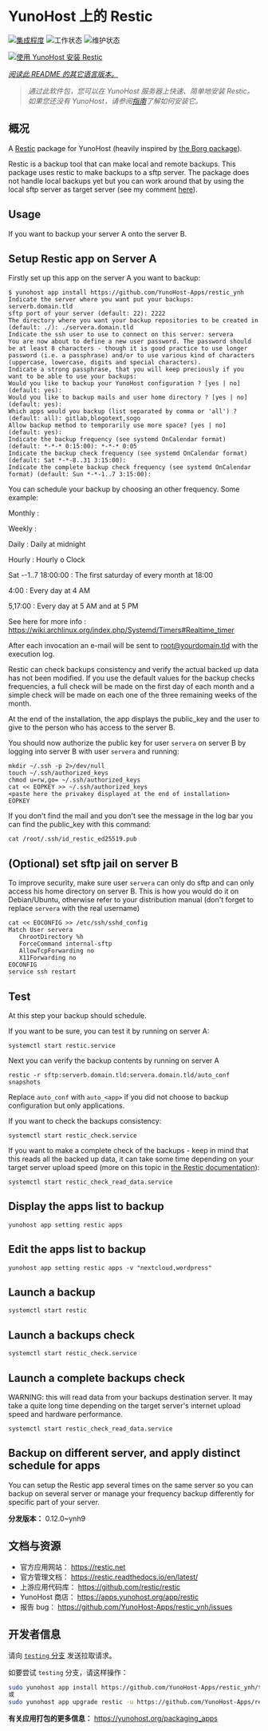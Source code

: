 <!--
注意：此 README 由 <https://github.com/YunoHost/apps/tree/master/tools/readme_generator> 自动生成
请勿手动编辑。
-->

# YunoHost 上的 Restic

[![集成程度](https://dash.yunohost.org/integration/restic.svg)](https://dash.yunohost.org/appci/app/restic) ![工作状态](https://ci-apps.yunohost.org/ci/badges/restic.status.svg) ![维护状态](https://ci-apps.yunohost.org/ci/badges/restic.maintain.svg)

[![使用 YunoHost 安装 Restic](https://install-app.yunohost.org/install-with-yunohost.svg)](https://install-app.yunohost.org/?app=restic)

*[阅读此 README 的其它语言版本。](./ALL_README.md)*

> *通过此软件包，您可以在 YunoHost 服务器上快速、简单地安装 Restic。*  
> *如果您还没有 YunoHost，请参阅[指南](https://yunohost.org/install)了解如何安装它。*

## 概况

A [Restic](https://restic.net/) package for YunoHost (heavily inspired by [the Borg package](https://github.com/YunoHost-Apps/borg_ynh/)).

Restic is a backup tool that can make local and remote backups.
This package uses restic to make backups to a sftp server.
The package does not handle local backups yet but you can work around that by using the local sftp server as target server (see my comment [here](https://forum.yunohost.org/t/sauvegarde-yunohost-avec-restic/10275/33)).

## Usage

If you want to backup your server A onto the server B.

## Setup Restic app on Server A

Firstly set up this app on the server A you want to backup:

```
$ yunohost app install https://github.com/YunoHost-Apps/restic_ynh
Indicate the server where you want put your backups: serverb.domain.tld
sftp port of your server (default: 22): 2222
The directory where you want your backup repositories to be created in (default: ./): ./servera.domain.tld
Indicate the ssh user to use to connect on this server: servera
You are now about to define a new user password. The password should be at least 8 characters - though it is good practice to use longer password (i.e. a passphrase) and/or to use various kind of characters (uppercase, lowercase, digits and special characters).
Indicate a strong passphrase, that you will keep preciously if you want to be able to use your backups:
Would you like to backup your YunoHost configuration ? [yes | no] (default: yes):
Would you like to backup mails and user home directory ? [yes | no] (default: yes):
Which apps would you backup (list separated by comma or 'all') ? (default: all): gitlab,blogotext,sogo
Allow backup method to temporarily use more space? [yes | no] (default: yes):
Indicate the backup frequency (see systemd OnCalendar format) (default: *-*-* 0:15:00): *-*-* 0:05
Indicate the backup check frequency (see systemd OnCalendar format) (default: Sat *-*-8..31 3:15:00):
Indicate the complete backup check frequency (see systemd OnCalendar format) (default: Sun *-*-1..7 3:15:00):
```

You can schedule your backup by choosing an other frequency. Some example:

Monthly :

Weekly :

Daily : Daily at midnight

Hourly : Hourly o Clock

Sat *-*-1..7 18:00:00 : The first saturday of every month at 18:00

4:00 : Every day at 4 AM

5,17:00 : Every day at 5 AM and at 5 PM

See here for more info : https://wiki.archlinux.org/index.php/Systemd/Timers#Realtime_timer

After each invocation an e-mail will be sent to root@yourdomain.tld with the execution log.

Restic can check backups consistency and verify the actual backed up data has not been modified.
If you use the default values for the backup checks frequencies, a full check will be made on the first day of each month and a simple check will be made on each one of the three remaining weeks of the month.

At the end of the installation, the app displays the public_key and the user to give to the person who has access to the server B.

You should now authorize the public key for user `servera` on server B by logging into server B with user `servera` and running:

```
mkdir ~/.ssh -p 2>/dev/null
touch ~/.ssh/authorized_keys
chmod u=rw,go= ~/.ssh/authorized_keys
cat << EOPKEY >> ~/.ssh/authorized_keys
<paste here the privakey displayed at the end of installation>
EOPKEY
```
If you don't find the mail and you don't see the message in the log bar you can find the public_key with this command:
```
cat /root/.ssh/id_restic_ed25519.pub
```

## (Optional) set sftp jail on server B

To improve security, make sure user `servera` can only do sftp and can only access his home directory on server B.
This is how you would do it on Debian/Ubuntu, otherwise refer to your distribution manual (don't forget to replace `servera` with the real username)

```
cat << EOCONFIG >> /etc/ssh/sshd_config
Match User servera
   ChrootDirectory %h
   ForceCommand internal-sftp
   AllowTcpForwarding no
   X11Forwarding no
EOCONFIG
service ssh restart
```

## Test
At this step your backup should schedule.

If you want to be sure, you can test it by running on server A:
```
systemctl start restic.service
```

Next you can verify the backup contents by running on server A
```
restic -r sftp:serverb.domain.tld:servera.domain.tld/auto_conf snapshots
```

Replace `auto_conf` with `auto_<app>` if you did not choose to backup configuration but only applications.

If you want to check the backups consistency:
```
systemctl start restic_check.service
```

If you want to make a complete check of the backups - keep in mind that this reads all the backed up data, it can take some time depending on your target server upload speed (more on this topic in [the Restic documentation](https://restic.readthedocs.io/en/latest/045_working_with_repos.html#checking-integrity-and-consistency)):
```
systemctl start restic_check_read_data.service
```

## Display the apps list to backup

```
yunohost app setting restic apps
```

## Edit the apps list to backup

```
yunohost app setting restic apps -v "nextcloud,wordpress"
```

## Launch a backup

```
systemctl start restic
```

## Launch a backups check

```
systemctl start restic_check.service
```

## Launch a complete backups check

WARNING: this will read data from your backups destination server.
It may take a quite long time depending on the target server's internet upload speed and hardware performance.

```
systemctl start restic_check_read_data.service
```

## Backup on different server, and apply distinct schedule for apps

You can setup the Restic app several times on the same server so you can backup on several server or manage your frequency backup differently for specific part of your server.


**分发版本：** 0.12.0~ynh9
## 文档与资源

- 官方应用网站： <https://restic.net>
- 官方管理文档： <https://restic.readthedocs.io/en/latest/>
- 上游应用代码库： <https://github.com/restic/restic>
- YunoHost 商店： <https://apps.yunohost.org/app/restic>
- 报告 bug： <https://github.com/YunoHost-Apps/restic_ynh/issues>

## 开发者信息

请向 [`testing` 分支](https://github.com/YunoHost-Apps/restic_ynh/tree/testing) 发送拉取请求。

如要尝试 `testing` 分支，请这样操作：

```bash
sudo yunohost app install https://github.com/YunoHost-Apps/restic_ynh/tree/testing --debug
或
sudo yunohost app upgrade restic -u https://github.com/YunoHost-Apps/restic_ynh/tree/testing --debug
```

**有关应用打包的更多信息：** <https://yunohost.org/packaging_apps>
